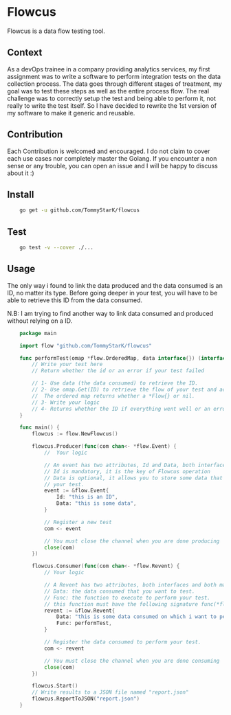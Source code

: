 # Flowcus

Flowcus is a data flow testing tool.

## Context

As a devOps trainee in a company providing analytics services, my first assignment was to write a software to perform integration tests on the data collection process. The data goes through different stages of treatment, my goal was to test these steps as well as the entire process flow.
The real challenge was to correctly setup the test and being able to perform it, not really to write the test itself. So I have
decided to rewrite the 1st version of my software to make it generic and reusable.

## Contribution

Each Contribution is welcomed and encouraged. I do not claim to cover each use cases nor completely master the Golang. If you encounter a non sense or any trouble, you can open an issue and I will be happy to discuss about it :)

## Install

```bash
    go get -u github.com/TommyStarK/flowcus
```

## Test

```bash
    go test -v --cover ./...
```

## Usage

The only way i found to link the data produced and the data consumed is an ID, no matter its type.
Before going deeper in your test, you will have to be able to retrieve this ID from the data consumed.

N.B: I am trying to find another way to link data consumed and produced without relying on a ID.

```go
    package main

    import flow "github.com/TommyStarK/flowcus"

    func performTest(omap *flow.OrderedMap, data interface{}) (interface{}, error) {
        // Write your test here
        // Return whether the id or an error if your test failed

        // 1- Use data (the data consumed) to retrieve the ID.
        // 2- Use omap.Get(ID) to retrieve the flow of your test and access the data stored from your producer.
        //  The ordered map returns whether a *Flow{} or nil.
        // 3- Write your logic
        // 4- Returns whether the ID if everything went well or an error if one of the previous steps failed.
    }

    func main() {
        flowcus := flow.NewFlowcus()

        flowcus.Producer(func(com chan<- *flow.Event) {
            //  Your logic

            // An event has two attributes, Id and Data, both interfaces.
            // Id is mandatory, it is the key of Flowcus operation
            // Data is optional, it allows you to store some data that you might need during
            // your test.
            event := &flow.Event{
                Id: "this is an ID",
                Data: "this is some data",
            }

            // Register a new test
            com <- event

            // You must close the channel when you are done producing
            close(com)
        })

        flowcus.Consumer(func(com chan<- *flow.Revent) {
            // Your logic

            // A Revent has two attributes, both interfaces and both mandatory.
            // Data: the data consumed that you want to test.
            // Func: the function to execute to perform your test.
            // this function must have the following signature func(*flow.OrderedMap, interface{})(interface{}, error)
            revent := &flow.Revent{
                Data: "this is some data consumed on which i want to perform some tests",
                Func: performTest,
            }

            // Register the data consumed to perform your test.
            com <- revent

            // You must close the channel when you are done consuming
            close(com)
        })

        flowcus.Start()
        // Write results to a JSON file named "report.json"
        flowcus.ReportToJSON("report.json")
    }
```
